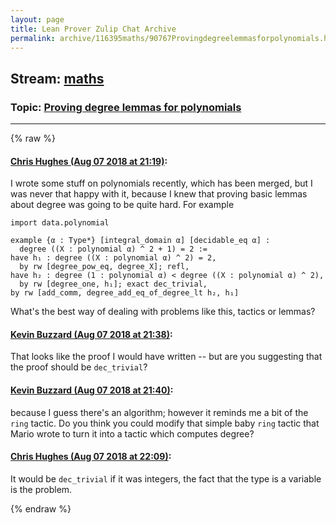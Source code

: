 ```yaml
---
layout: page
title: Lean Prover Zulip Chat Archive 
permalink: archive/116395maths/90767Provingdegreelemmasforpolynomials.html
---
```


## Stream: [maths](index.html)
### Topic: [Proving degree lemmas for polynomials](90767Provingdegreelemmasforpolynomials.html)

---


{% raw %}
#### [ Chris Hughes (Aug 07 2018 at 21:19)](https://leanprover.zulipchat.com/#narrow/stream/116395-maths/topic/Proving%20degree%20lemmas%20for%20polynomials/near/131063700):
I wrote some stuff on polynomials recently, which has been merged, but I was never that happy with it, because I knew that proving basic lemmas about degree was going to be quite hard. For example
```lean
import data.polynomial

example {α : Type*} [integral_domain α] [decidable_eq α] :
  degree ((X : polynomial α) ^ 2 + 1) = 2 :=
have h₁ : degree ((X : polynomial α) ^ 2) = 2, 
  by rw [degree_pow_eq, degree_X]; refl,
have h₂ : degree (1 : polynomial α) < degree ((X : polynomial α) ^ 2),
  by rw [degree_one, h₁]; exact dec_trivial,
by rw [add_comm, degree_add_eq_of_degree_lt h₂, h₁]
```
What's the best way of dealing with problems like this, tactics or lemmas?

#### [ Kevin Buzzard (Aug 07 2018 at 21:38)](https://leanprover.zulipchat.com/#narrow/stream/116395-maths/topic/Proving%20degree%20lemmas%20for%20polynomials/near/131064645):
That looks like the proof I would have written -- but are you suggesting that the proof should be `dec_trivial`?

#### [ Kevin Buzzard (Aug 07 2018 at 21:40)](https://leanprover.zulipchat.com/#narrow/stream/116395-maths/topic/Proving%20degree%20lemmas%20for%20polynomials/near/131064754):
because I guess there's an algorithm; however it reminds me a bit of the `ring` tactic. Do you think you could modify that simple baby `ring` tactic that Mario wrote to turn it into a tactic which computes degree?

#### [ Chris Hughes (Aug 07 2018 at 22:09)](https://leanprover.zulipchat.com/#narrow/stream/116395-maths/topic/Proving%20degree%20lemmas%20for%20polynomials/near/131066276):
It would be `dec_trivial` if it was integers, the fact that the type is a variable is the problem.


{% endraw %}

